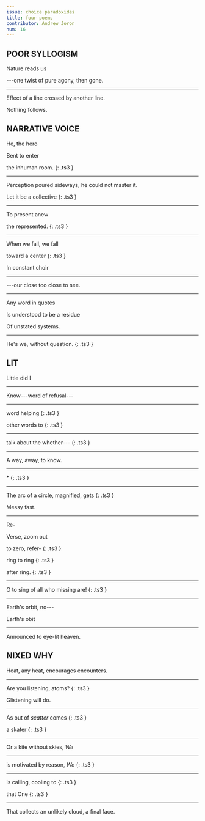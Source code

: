 ```yaml
---
issue: choice paradoxides
title: four poems
contributor: Andrew Joron
num: 16
---
```


## POOR SYLLOGISM

Nature reads us

---one twist of pure agony, then gone.

---

Effect of a line crossed by another line.

Nothing follows.


## NARRATIVE VOICE

He, the hero

Bent to enter

the inhuman room.
{: .ts3 }

---

Perception poured sideways, he could not master it.

Let it be a collective
{: .ts3 }

---

To present anew

the represented.
{: .ts3 }

---

When we fall, we fall

toward a center
{: .ts3 }

In constant choir

---

---our close too close to see.

---

Any word in quotes

Is understood to be a residue

Of unstated systems.

---

He's we, without question.
{: .ts3 }

## LIT

Little did I

---

Know---word of refusal---

---

word helping
{: .ts3 }

other words to
{: .ts3 }

---

talk about the whether---
{: .ts3 }

---

A way, away, to know.

---

\*
{: .ts3 }

---

The arc of a circle, magnified, gets
{: .ts3 }

Messy fast.

---

Re-

Verse, zoom out

to zero, refer-
{: .ts3 }

ring to ring
{: .ts3 }

after ring.
{: .ts3 }

---

O to sing of all who missing are!
{: .ts3 }

---

Earth's orbit, no---

Earth's obit

---

Announced to eye-lit heaven.

## NIXED WHY

Heat, any heat, encourages encounters.

---

Are you listening, atoms?
{: .ts3 }

Glistening will do.

---

As out of *scatter* comes
{: .ts3 }

a skater
{: .ts3 }

---

Or a kite without skies, *We*

---

is motivated by reason, *We*
{: .ts3 }

---

is calling, cooling to
{: .ts3 }

that One
{: .ts3 }

---

That collects an unlikely cloud, a final face.
